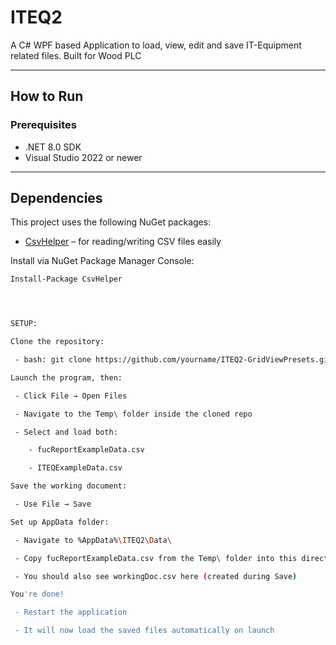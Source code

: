 ﻿# ITEQ2

A C# WPF based Application to load, view, edit and save IT-Equipment related files. Built for Wood PLC

---

## How to Run

### Prerequisites

- .NET 8.0 SDK
- Visual Studio 2022 or newer

---

## Dependencies

This project uses the following NuGet packages:

- [CsvHelper](https://joshclose.github.io/CsvHelper/) – for reading/writing CSV files easily

Install via NuGet Package Manager Console:

```bash
Install-Package CsvHelper




SETUP:

Clone the repository:

 - bash: git clone https://github.com/yourname/ITEQ2-GridViewPresets.git

Launch the program, then:

 - Click File → Open Files

 - Navigate to the Temp\ folder inside the cloned repo

 - Select and load both:

	- fucReportExampleData.csv

	- ITEQExampleData.csv

Save the working document:

 - Use File → Save

Set up AppData folder:

 - Navigate to %AppData%\ITEQ2\Data\

 - Copy fucReportExampleData.csv from the Temp\ folder into this directory

 - You should also see workingDoc.csv here (created during Save)

You're done!

 - Restart the application

 - It will now load the saved files automatically on launch